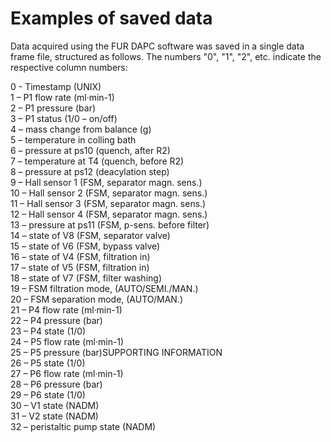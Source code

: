 # Examples of saved data

Data acquired using the FUR DAPC software was saved in a single data frame file, structured as follows.
The numbers "0", "1", "2", etc. indicate the respective column numbers:

0 - Timestamp (UNIX) <br>
1 – P1 flow rate (ml·min-1) <br>
2 – P1 pressure (bar) <br>
3 – P1 status (1/0 – on/off) <br>
4 – mass change from balance (g) <br>
5 – temperature in colling bath <br>
6 – pressure at ps10 (quench, after R2) <br>
7 – temperature at T4 (quench, before R2) <br>
8 – pressure at ps12 (deacylation step) <br>
9 – Hall sensor 1 (FSM, separator magn. sens.) <br>
10 – Hall sensor 2 (FSM, separator magn. sens.) <br>
11 – Hall sensor 3 (FSM, separator magn. sens.) <br>
12 – Hall sensor 4 (FSM, separator magn. sens.) <br>
13 – pressure at ps11 (FSM, p-sens. before filter) <br>
14 – state of V8 (FSM, separator valve) <br>
15 – state of V6 (FSM, bypass valve)  <br>
16 – state of V4 (FSM, filtration in) <br>
17 – state of V5 (FSM, filtration in) <br>
18 – state of V7 (FSM, filter washing) <br>
19 – FSM filtration mode, (AUTO/SEMI./MAN.) <br>
20 – FSM separation mode, (AUTO/MAN.) <br>
21 – P4 flow rate (ml·min-1) <br>
22 – P4 pressure (bar) <br>
23 – P4 state (1/0) <br>
24 – P5 flow rate (ml·min-1) <br>
25 – P5 pressure (bar)SUPPORTING INFORMATION <br>
26 – P5 state (1/0) <br>
27 – P6 flow rate (ml·min-1) <br>
28 – P6 pressure (bar) <br>
29 – P6 state (1/0) <br>
30 – V1 state (NADM) <br>
31 – V2 state (NADM) <br>
32 – peristaltic pump state (NADM) <br>
